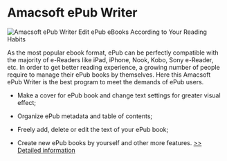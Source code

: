 # Amacsoft ePub Writer
![Amacsoft ePub Writer](https://mycommerce.akamaized.net/api/pimages/P300959834/BIG/300959834.PNG)
Edit ePub eBooks According to Your Reading Habits

As the most popular ebook format, ePub can be perfectly compatible with the majority of e-Readers like iPad, iPhone, Nook, Kobo, Sony e-Reader, etc. In order to get better reading experience, a growing number of people require to manage their ePub books by themselves. Here this Amacsoft ePub Writer is the best program to meet the demands of ePub users.

* Make a cover for ePub book and change text settings for greater visual effect;

* Organize ePub metadata and table of contents;

* Freely add, delete or edit the text of your ePub book;

* Create new ePub books by yourself and other more features.
[>> Detailed information](https://secure.shareit.com/shareit/product.html?productid=300959834&affiliateid=200057808)